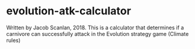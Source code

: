 # evolution-atk-calculator
Written by Jacob Scanlan, 2018.
This is a calculator that determines if a carnivore can successfully attack in the Evolution strategy game (Climate rules)
